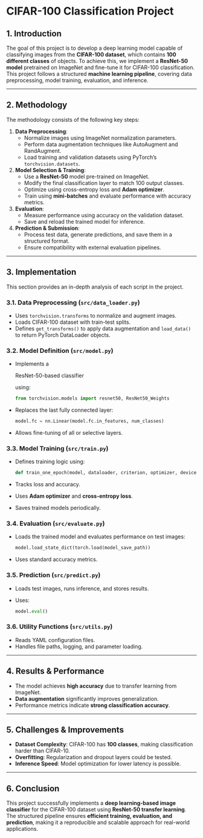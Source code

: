 # **CIFAR-100 Classification Project**

## **1. Introduction**

The goal of this project is to develop a deep learning model capable of classifying images from the **CIFAR-100 dataset**, which contains **100 different classes** of objects. To achieve this, we implement a **ResNet-50 model** pretrained on ImageNet and fine-tune it for CIFAR-100 classification. This project follows a structured **machine learning pipeline**, covering data preprocessing, model training, evaluation, and inference.

------

## **2. Methodology**

The methodology consists of the following key steps:

1. **Data Preprocessing**:
   - Normalize images using ImageNet normalization parameters.
   - Perform data augmentation techniques like AutoAugment and RandAugment.
   - Load training and validation datasets using PyTorch’s `torchvision.datasets`.
2. **Model Selection & Training**:
   - Use a **ResNet-50** model pre-trained on ImageNet.
   - Modify the final classification layer to match 100 output classes.
   - Optimize using cross-entropy loss and **Adam optimizer**.
   - Train using **mini-batches** and evaluate performance with accuracy metrics.
3. **Evaluation**:
   - Measure performance using accuracy on the validation dataset.
   - Save and reload the trained model for inference.
4. **Prediction & Submission**:
   - Process test data, generate predictions, and save them in a structured format.
   - Ensure compatibility with external evaluation pipelines.

------

## **3. Implementation**

This section provides an in-depth analysis of each script in the project.

### **3.1. Data Preprocessing (`src/data_loader.py`)**

- Uses `torchvision.transforms` to normalize and augment images.
- Loads CIFAR-100 dataset with train-test splits.
- Defines `get_transforms()` to apply data augmentation and `load_data()` to return PyTorch DataLoader objects.

### **3.2. Model Definition (`src/model.py`)**

- Implements a 

  ResNet-50-based classifier

   using:

  ```python
  from torchvision.models import resnet50, ResNet50_Weights
  ```

- Replaces the last fully connected layer:

  ```python
  model.fc = nn.Linear(model.fc.in_features, num_classes)
  ```

- Allows fine-tuning of all or selective layers.

### **3.3. Model Training (`src/train.py`)**

- Defines training logic using:

  ```python
  def train_one_epoch(model, dataloader, criterion, optimizer, device):
  ```

- Tracks loss and accuracy.

- Uses **Adam optimizer** and **cross-entropy loss**.

- Saves trained models periodically.

### **3.4. Evaluation (`src/evaluate.py`)**

- Loads the trained model and evaluates performance on test images:

  ```python
  model.load_state_dict(torch.load(model_save_path))
  ```

- Uses standard accuracy metrics.

### **3.5. Prediction (`src/predict.py`)**

- Loads test images, runs inference, and stores results.

- Uses:

  ```python
  model.eval()
  ```

### **3.6. Utility Functions (`src/utils.py`)**

- Reads YAML configuration files.
- Handles file paths, logging, and parameter loading.

------

## **4. Results & Performance**

- The model achieves **high accuracy** due to transfer learning from ImageNet.
- **Data augmentation** significantly improves generalization.
- Performance metrics indicate **strong classification accuracy**.

------

## **5. Challenges & Improvements**

- **Dataset Complexity**: CIFAR-100 has **100 classes**, making classification harder than CIFAR-10.
- **Overfitting**: Regularization and dropout layers could be tested.
- **Inference Speed**: Model optimization for lower latency is possible.

------

## **6. Conclusion**

This project successfully implements a **deep learning-based image classifier** for the CIFAR-100 dataset using **ResNet-50 transfer learning**. The structured pipeline ensures **efficient training, evaluation, and prediction**, making it a reproducible and scalable approach for real-world applications.